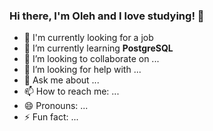 ### Hi there, I'm Oleh and I love studying! 👋

- 🔭 I'm currently looking for a job
- 🌱 I’m currently learning **PostgreSQL**
- 👯 I’m looking to collaborate on ...
- 🤔 I’m looking for help with ...
- 💬 Ask me about ...
- 📫 How to reach me: ...
- 😄 Pronouns: ...
- ⚡ Fun fact: ...

